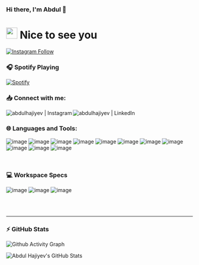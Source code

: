 ### Hi there, I'm Abdul 👋
<h1><img src="https://emojis.slackmojis.com/emojis/images/1531849430/4246/blob-sunglasses.gif?1531849430" width="30"/> Nice to see you</h1>

[![Instagram Follow](https://img.shields.io/badge/Instagram-E4405F?style=for-the-badge&logo=instagram&logoColor=white)][instagram]


### 🎧 Spotify Playing
[![Spotify](https://spotifnow.vercel.app/api/spotify)](https://open.spotify.com/user/7nlznwn7jdekvjkzzkp9m4nsy)

### 📥 Connect with me:

[<img align="left" alt="abdulhajiyev | Instagram" src="https://img.shields.io/badge/Instagram-E4405F?style=for-the-badge&logo=instagram&logoColor=white" />][instagram]
[<img align="left" alt="abdulhajiyev | LinkedIn" src="https://img.shields.io/badge/LinkedIn-0077B5?style=for-the-badge&logo=linkedin&logoColor=white" />][linkedin]

<br />

### 🌐 Languages and Tools:
![image](https://img.shields.io/badge/C%23-239120?style=for-the-badge&logo=c-sharp&logoColor=white)
![image](https://img.shields.io/badge/.NET-5C2D91?style=for-the-badge&logo=dot-net&logoColor=white)
![image](https://img.shields.io/badge/Python-3776AB?style=for-the-badge&logo=python&logoColor=white)
![image](https://img.shields.io/badge/NuGet-004880?style=for-the-badge&logo=nuget&logoColor=white)
![image](https://img.shields.io/badge/JetBrains%20Rider-000000?style=for-the-badge&logo=JetBrains&logoColor=white)
![image](https://img.shields.io/badge/Visual_Studio_Code-0078D4?style=for-the-badge&logo=visual%20studio%20code&logoColor=white)
![image](https://img.shields.io/badge/Visual_Studio_2020-5C2D91?style=for-the-badge&logo=visual%20studio&logoColor=white)
![image](https://img.shields.io/badge/GitHub-100000?style=for-the-badge&logo=github&logoColor=white)
![image](https://img.shields.io/badge/Blender%20Octane%20Edition-F5792A?style=for-the-badge&logo=Blender&logoColor=white)
![image](https://img.shields.io/badge/Adobe%20After%20Effects-9999FF?style=for-the-badge&logo=Adobe%20After%20Effects&logoColor=white)
![image](https://img.shields.io/badge/Adobe%20Photoshop-31A8FF?style=for-the-badge&logo=Adobe%20Photoshop&logoColor=black)

<br />

### 💻 Workspace Specs
![image](https://img.shields.io/badge/Windows-MSI_GE66%20Raider-0078D6?style=for-the-badge&logo=windows&logoColor=white)
![image](https://img.shields.io/badge/Intel-Core_i7_10750H-0071C5?style=for-the-badge&logo=intel&logoColor=white)
![image](https://img.shields.io/badge/NVIDIA-RTX%202070%20Super-76B900?style=for-the-badge&logo=nvidia&logoColor=white)

<br />
<br />

---



[instagram]: https://instagram.com/abdulhajiyev
[linkedin]: https://linkedin.com/in/abdulhajiyev

### ⚡ GitHub Stats
![Github Activity Graph](https://github-activity-graph-hajiyev.herokuapp.com/graph?username=abdulhajiyev&theme=react-dark)


![Abdul Hajiyev's GitHub Stats](https://github-readme-stats-hajiyev.vercel.app/api?username=abdulhajiyev&show_icons=true&hide_border=true&theme=dracula)

